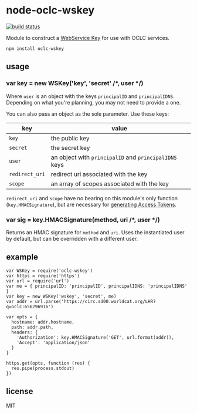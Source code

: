 # node-oclc-wskey

[![build status](https://secure.travis-ci.org/malantonio/node-oclc-wskey.png)](https://travis-ci.org/malantonio/node-oclc-wskey)

Module to construct a [WebService Key][wskey] for use with OCLC services.

```
npm install oclc-wskey
```

## usage

### var key = new WSKey('key', 'secret' /*, user */)

Where `user` is an object with the keys `principalID` and `principalIDNS`.
Depending on what you're planning, you may not need to provide a one.

You can also pass an object as the sole parameter. Use these keys:

key            | value
---------------|----------------
`key`          | the public key
`secret`       | the secret key
`user`         | an object with `principalID` and `principalIDNS` keys
`redirect_uri` | redirect uri associated with the key
`scope`        | an array of scopes associated with the key

`redirect_uri` and `scope` have no bearing on this module's only function
(`key.HMACSignature`), but are necessary for [generating Access Tokens][access-token].

### var sig = key.HMACSignature(method, uri /*, user */)

Returns an HMAC signature for `method` and `uri`. Uses the instantiated user by
default, but can be overridden with a different user.

## example

```
var WSKey = require('oclc-wskey')
var https = require('https')
var url = require('url')
var me = { principalID: 'principalID', principalIDNS: 'principalIDNS' }
var key = new WSKey('wskey', 'secret', me)
var addr = url.parse('https://circ.sd00.worldcat.org/LHR?q=oclc:656296916')

var opts = {
  hostname: addr.hostname,
  path: addr.path,
  headers: {
    'Authorization': key.HMACSignature('GET', url.format(addr)),
    'Accept': 'application/json'
  }
}

https.get(opts, function (res) {
  res.pipe(process.stdout)
})
```

## license
MIT

[wskey]: http://www.oclc.org/developer/develop/authentication/what-is-a-wskey.en.html
[access-token]: https://github.com/malantonio/node-oclc-access-token
